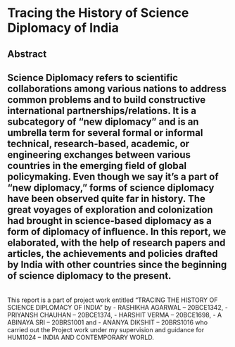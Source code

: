 # Tracing the History of Science Diplomacy of India
## Abstract
Science Diplomacy refers to scientific collaborations among various nations to address common problems and to build constructive international partnerships/relations. It is a subcategory of “new diplomacy” and is an umbrella term for several formal or informal technical, research-based, academic, or engineering exchanges between various countries in the emerging field of global policymaking.
Even though we say it’s a part of “new diplomacy,” forms of science diplomacy have been observed quite far in history. The great voyages of exploration and colonization had brought in science-based diplomacy as a form of diplomacy of influence.
In this report, we elaborated, with the help of research papers and articles, the achievements and policies drafted by India with other countries since the beginning of science diplomacy to the present.
<br>
-----
<br>
This report is a part of project work  entitled “TRACING THE HISTORY OF SCIENCE DIPLOMACY OF INDIA” by 
- RASHIKHA AGARWAL – 20BCE1342,
- PRIYANSH CHAUHAN – 20BCE1374,
- HARSHIT VERMA – 20BCE1698,
- A ABINAYA SRI – 20BRS1001 and
- ANANYA DIKSHIT – 20BRS1016
who carried out the Project work under my supervision and guidance for HUM1024 – INDIA AND CONTEMPORARY WORLD.
